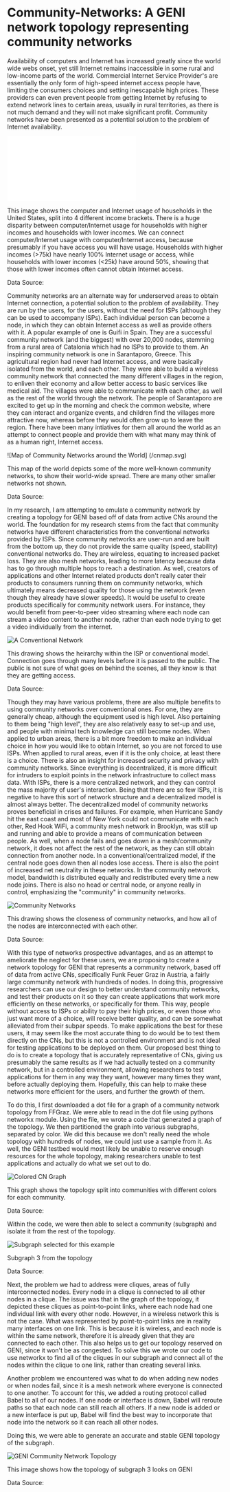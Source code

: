# Community-Networks: A GENI network topology representing community networks

Availability of computers and Internet has increased greatly since the world wide webs onset, yet still Internet remains inaccessible in some rural and low-income parts of the world. Commercial Internet Service Provider's are essentially the only form of high-speed internet access people have, limiting the consumers choices and setting inescapable high prices. These providers can even prevent people from getting Internet by refusing to extend network lines to certain areas, usually in rural territories, as there is not much demand and they will not make significant profit. Community networks have been presented as a potential solution to the problem of Internet availability.

![Internet Use by Income](/internet-use-by-income.pdf)

This image shows the computer and Internet usage of households in the United States, split into 4 different income brackets. There is a huge disparity between computer/Internet usage for households with higher incomes and households with lower incomes. We can connect computer/Internet usage with computer/Internet access, because presumably if you have access you will have usage. Households with higher incomes (>75k) have nearly 100% Internet usage or access, while households with lower incomes (<25k) have around 50%, showing that those with lower incomes often cannot obtain Internet access.

Data Source:

Community networks are an alternate way for underserved areas to obtain Internet connection, a potential solution to the problem of availability. They are run by the users, for the users, without the need for ISPs (although they can be used to accompany ISPs). Each individual person can become a node, in which they can obtain Internet access as well as provide others with it. A popular example of one is Guifi in Spain. They are a successful community network (and the biggest) with over 20,000 nodes, stemming from a rural area of Catalonia which had no ISPs to provide to them. An inspiring community network is one in Sarantaporo, Greece. This agricultural region had never had Internet access, and were basically isolated from the world, and each other. They were able to build a wireless community network that connected the many different villages in the region, to enliven their economy and allow better access to basic services like medical aid. The villages were able to communicate with each other, as well as the rest of the world through the network. The people of Sarantaporo are excited to get up in the morning and check the common website, where they can interact and organize events, and children find the villages more attractive now, whereas before they would often grow up to leave the region. There have been many intiatives for them all around the world as an attempt to connect people and provide them with what many may think of as a human right, Internet access.

![Map of Community Networks around the World] (/cnmap.svg)

This map of the world depicts some of the more well-known community networks, to show their world-wide spread. There are many other smaller networks not shown.

Data Source:

In my research, I am attempting to emulate a community network by creating a topology for GENI based off of data from active CNs around the world. The foundation for my research stems from the fact that community networks have different characteristics from the conventional networks provided by ISPs. Since community networks are user-run and are built from the bottom up, they do not provide the same quality (speed, stability) conventional networks do. They are wireless, equating to increased packet loss. They are also mesh networks, leading to more latency because data has to go through multiple hops to reach a destination. As well, creators of applications and other Internet related products don't really cater their products to consumers running them on community networks, which ultimately means decreased quality for those using the network (even though they already have slower speeds). It would be useful to create products specifically for community network users. For instance, they would benefit from peer-to-peer video streaming where each node can stream a video content to another node, rather than each node trying to get a video individually from the internet.

![A Conventional Network](/new_view.svg)

This drawing shows the heirarchy within the ISP or conventional model. Connection goes through many levels before it is passed to the public. The public is not sure of what goes on behind the scenes, all they know is that they are getting access.

Data Source:

Though they may have various problems, there are also multiple benefits to using community networks over conventional ones. For one, they are generally cheap, although the equipment used is high level. Also pertaining to them being "high level", they are also relatively easy to set-up and use, and people with minimal tech knowledge can still become nodes. When applied to urban areas, there is a bit more freedom to make an individual choice in how you would like to obtain Internet, so you are not forced to use ISPs. When applied to rural areas, even if it is the only choice, at least there is a choice. There is also an insight for increased security and privacy with community networks. Since everything is decentralized, it is more difficult for intruders to exploit points in the network infrastructure to collect mass data. With ISPs, there is a more centralized network, and they can control the mass majority of user's interaction. Being that there are so few ISPs, it is negative to have this sort of network structure and a decentralized model is almost always better. The decentralized model of community networks proves beneficial in crises and failures. For example, when Hurricane Sandy hit the east coast and most of New York could not communicate with each other, Red Hook WiFi, a community mesh network in Brooklyn, was still up and running and able to provide a means of communication between people. As well, when a node fails and goes down in a mesh/community network, it does not affect the rest of the network, as they can still obtain connection from another node. In a conventional/centralized model, if the central node goes down then all nodes lose access. There is also the point of increased net neutrality in these networks. In the community network model, bandwidth is distributed equally and redistributed every time a new node joins. There is also no head or central node, or anyone really in control, emphasizing the "community" in community networks.

![Community Networks](/cluster_sm.svg)

This drawing shows the closeness of community networks, and how all of the nodes are interconnected with each other.

Data Source:



With this type of networks prospective advantages, and as an attempt to ameliorate the neglect for these users, we are proposing to create a network topology for GENI that represents a community network, based off of data from active CNs, specifically Funk Feuer Graz in Austria, a fairly large community network with hundreds of nodes. In doing this, progressive researchers can use our design to better understand community networks, and test their products on it so they can create applications that work more efficiently on these networks, or specifically for them. This way, people without access to ISPs or ability to pay their high prices, or even those who just want more of a choice, will receive better quality, and can be somewhat alleviated from their subpar speeds. To make applications the best for these users, it may seem like the most accurate thing to do would be to test them directly on the CNs, but this is not a controlled environment and is not ideal for testing applications to be deployed on them. Our proposed best thing to do is to create a topology that is accurately representative of CNs, giving us presumably the same results as if we had actually tested on a community network, but in a controlled environment, allowing researchers to test applications for them in any way they want, however many times they want, before actually deploying them. Hopefully, this can help to make these networks more efficient for the users, and further the growth of them.

To do this, I first downloaded a dot file for a graph of a community network topology from FFGraz. We were able to read in the dot file using pythons networkx module. Using the file, we wrote a code that generated a graph of the topology. We then partitioned the graph into various subgraphs, separated by color. We did this because we don't really need the whole topology with hundreds of nodes, we could just use a sample from it. As well, the GENI testbed would most likely be unable to reserve enough resources for the whole topology, making researchers unable to test applications and actually do what we set out to do.

![Colored CN Graph](/Color-Graph.svg)

This graph shows the topology split into communities with different colors for each community.

Data Source:

Within the code, we were then able to select a community (subgraph) and isolate it from the rest of the topology.

![Subgraph selected for this example](/subgraph-3.svg)

Subgraph 3 from the topology

Data Source: 

Next, the problem we had to address were cliques, areas of fully interconnected nodes. Every node in a clique is connected to all other nodes in a clique. The issue was that in the graph of the topology, it depicted these cliques as point-to-point links, where each node had one individual link with every other node. However, in a wireless network this is not the case. What was represented by point-to-point links are in reality many interfaces on one link. This is because it is wireless, and each node is within the same network, therefore it is already given that they are connected to each other. This also helps us to get our topology reserved on GENI, since it won't be as congested. To solve this we wrote our code to use networkx to find all of the cliques in our subgraph and connect all of the nodes within the clique to one link, rather than creating several links.

Another problem we encountered was what to do when adding new nodes or when nodes fail, since it is a mesh network where everyone is connected to one another. To account for this, we added a routing protocol called Babel to all of our nodes. If one node or interface is down, Babel will reroute paths so that each node can still reach all others. If a new node is added or a new interface is put up, Babel will find the best way to incorporate that node into the network so it can reach all other nodes.  

Doing this, we were able to generate an accurate and stable GENI topology of the subgraph.

![GENI Community Network Topology](/geni-portal-full.svg)

This image shows how the topology of subgraph 3 looks on GENI

Data Source: 

